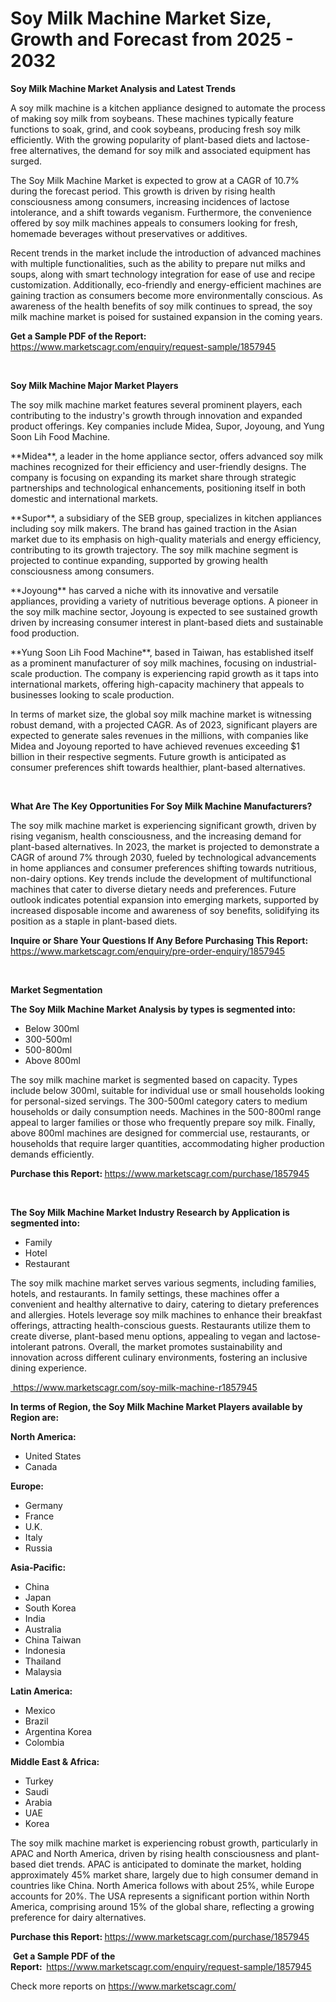 <p><h1>Soy Milk Machine Market Size, Growth and Forecast from 2025 - 2032</h1></p><p><strong>Soy Milk Machine Market Analysis and Latest Trends</strong></p>
<p><p>A soy milk machine is a kitchen appliance designed to automate the process of making soy milk from soybeans. These machines typically feature functions to soak, grind, and cook soybeans, producing fresh soy milk efficiently. With the growing popularity of plant-based diets and lactose-free alternatives, the demand for soy milk and associated equipment has surged.</p><p>The Soy Milk Machine Market is expected to grow at a CAGR of 10.7% during the forecast period. This growth is driven by rising health consciousness among consumers, increasing incidences of lactose intolerance, and a shift towards veganism. Furthermore, the convenience offered by soy milk machines appeals to consumers looking for fresh, homemade beverages without preservatives or additives.</p><p>Recent trends in the market include the introduction of advanced machines with multiple functionalities, such as the ability to prepare nut milks and soups, along with smart technology integration for ease of use and recipe customization. Additionally, eco-friendly and energy-efficient machines are gaining traction as consumers become more environmentally conscious. As awareness of the health benefits of soy milk continues to spread, the soy milk machine market is poised for sustained expansion in the coming years.</p></p>
<p><strong>Get a Sample PDF of the Report:&nbsp;</strong> <a href="https://www.marketscagr.com/enquiry/request-sample/1857945?utm_campaign=2635&utm_medium=2&utm_source=Github&utm_content=ia&utm_term=11042025&utm_id=soy-milk-machine">https://www.marketscagr.com/enquiry/request-sample/1857945</a></p>
<p>&nbsp;</p>
<p><strong>Soy Milk Machine Major Market Players</strong></p>
<p><p>The soy milk machine market features several prominent players, each contributing to the industry's growth through innovation and expanded product offerings. Key companies include Midea, Supor, Joyoung, and Yung Soon Lih Food Machine.</p><p>**Midea**, a leader in the home appliance sector, offers advanced soy milk machines recognized for their efficiency and user-friendly designs. The company is focusing on expanding its market share through strategic partnerships and technological enhancements, positioning itself in both domestic and international markets.</p><p>**Supor**, a subsidiary of the SEB group, specializes in kitchen appliances including soy milk makers. The brand has gained traction in the Asian market due to its emphasis on high-quality materials and energy efficiency, contributing to its growth trajectory. The soy milk machine segment is projected to continue expanding, supported by growing health consciousness among consumers.</p><p>**Joyoung** has carved a niche with its innovative and versatile appliances, providing a variety of nutritious beverage options. A pioneer in the soy milk machine sector, Joyoung is expected to see sustained growth driven by increasing consumer interest in plant-based diets and sustainable food production.</p><p>**Yung Soon Lih Food Machine**, based in Taiwan, has established itself as a prominent manufacturer of soy milk machines, focusing on industrial-scale production. The company is experiencing rapid growth as it taps into international markets, offering high-capacity machinery that appeals to businesses looking to scale production.</p><p>In terms of market size, the global soy milk machine market is witnessing robust demand, with a projected CAGR. As of 2023, significant players are expected to generate sales revenues in the millions, with companies like Midea and Joyoung reported to have achieved revenues exceeding $1 billion in their respective segments. Future growth is anticipated as consumer preferences shift towards healthier, plant-based alternatives.</p></p>
<p>&nbsp;</p>
<p><strong>What Are The Key Opportunities For Soy Milk Machine Manufacturers?</strong></p>
<p><p>The soy milk machine market is experiencing significant growth, driven by rising veganism, health consciousness, and the increasing demand for plant-based alternatives. In 2023, the market is projected to demonstrate a CAGR of around 7% through 2030, fueled by technological advancements in home appliances and consumer preferences shifting towards nutritious, non-dairy options. Key trends include the development of multifunctional machines that cater to diverse dietary needs and preferences. Future outlook indicates potential expansion into emerging markets, supported by increased disposable income and awareness of soy benefits, solidifying its position as a staple in plant-based diets.</p></p>
<p><strong>Inquire or Share Your Questions If Any Before Purchasing This Report:</strong> <a href="https://www.marketscagr.com/enquiry/pre-order-enquiry/1857945?utm_campaign=2635&utm_medium=2&utm_source=Github&utm_content=ia&utm_term=11042025&utm_id=soy-milk-machine">https://www.marketscagr.com/enquiry/pre-order-enquiry/1857945</a></p>
<p>&nbsp;</p>
<p><strong>Market Segmentation</strong></p>
<p><strong>The Soy Milk Machine Market Analysis by types is segmented into:</strong></p>
<p><ul><li>Below 300ml</li><li>300-500ml</li><li>500-800ml</li><li>Above 800ml</li></ul></p>
<p><p>The soy milk machine market is segmented based on capacity. Types include below 300ml, suitable for individual use or small households looking for personal-sized servings. The 300-500ml category caters to medium households or daily consumption needs. Machines in the 500-800ml range appeal to larger families or those who frequently prepare soy milk. Finally, above 800ml machines are designed for commercial use, restaurants, or households that require larger quantities, accommodating higher production demands efficiently.</p></p>
<p><strong>Purchase this Report:&nbsp;</strong><a href="https://www.marketscagr.com/purchase/1857945?utm_campaign=2635&utm_medium=2&utm_source=Github&utm_content=ia&utm_term=11042025&utm_id=soy-milk-machine">https://www.marketscagr.com/purchase/1857945</a></p>
<p>&nbsp;</p>
<p><strong>The Soy Milk Machine Market Industry Research by Application is segmented into:</strong></p>
<p><ul><li>Family</li><li>Hotel</li><li>Restaurant</li></ul></p>
<p><p>The soy milk machine market serves various segments, including families, hotels, and restaurants. In family settings, these machines offer a convenient and healthy alternative to dairy, catering to dietary preferences and allergies. Hotels leverage soy milk machines to enhance their breakfast offerings, attracting health-conscious guests. Restaurants utilize them to create diverse, plant-based menu options, appealing to vegan and lactose-intolerant patrons. Overall, the market promotes sustainability and innovation across different culinary environments, fostering an inclusive dining experience.</p></p>
<p><a href="https://www.marketscagr.com/soy-milk-machine-r1857945?utm_campaign=2635&utm_medium=2&utm_source=Github&utm_content=ia&utm_term=11042025&utm_id=soy-milk-machine">&nbsp;https://www.marketscagr.com/soy-milk-machine-r1857945</a></p>
<p><strong>In terms of Region, the Soy Milk Machine Market Players available by Region are:</strong></p>
<p>
    <p> <strong> North America: </strong>
        <ul>
            <li>United States</li>
            <li>Canada</li>
        </ul>
        </p> 
    <p> <strong> Europe: </strong>
        <ul>
            <li>Germany</li>
            <li>France</li>
            <li>U.K.</li>
            <li>Italy</li>
            <li>Russia</li>
        </ul>
        </p> 
    <p> <strong> Asia-Pacific: </strong>
        <ul>
            <li>China</li>
            <li>Japan</li>
            <li>South Korea</li>
            <li>India</li>
            <li>Australia</li>
            <li>China Taiwan</li>
            <li>Indonesia</li>
            <li>Thailand</li>
            <li>Malaysia</li>
        </ul>
        </p> 
    <p> <strong> Latin America: </strong>
        <ul>
            <li>Mexico</li>
            <li>Brazil</li>
            <li>Argentina Korea</li>
            <li>Colombia</li>
        </ul>
        </p> 
    <p> <strong> Middle East & Africa: </strong>
        <ul>
            <li>Turkey</li>
            <li>Saudi</li>
            <li>Arabia</li>
            <li>UAE</li>
            <li>Korea</li>
        </ul>
    </p>
    </p>
<p><p>The soy milk machine market is experiencing robust growth, particularly in APAC and North America, driven by rising health consciousness and plant-based diet trends. APAC is anticipated to dominate the market, holding approximately 45% market share, largely due to high consumer demand in countries like China. North America follows with about 25%, while Europe accounts for 20%. The USA represents a significant portion within North America, comprising around 15% of the global share, reflecting a growing preference for dairy alternatives.</p></p>
<p><strong>Purchase this Report: </strong><a href="https://www.marketscagr.com/purchase/1857945?utm_campaign=2635&utm_medium=2&utm_source=Github&utm_content=ia&utm_term=11042025&utm_id=soy-milk-machine">https://www.marketscagr.com/purchase/1857945</a></p>
<p>&nbsp;<strong>Get a Sample PDF of the Report:&nbsp;&nbsp;</strong><a href="https://www.marketscagr.com/enquiry/request-sample/1857945?utm_campaign=2635&utm_medium=2&utm_source=Github&utm_content=ia&utm_term=11042025&utm_id=soy-milk-machine">https://www.marketscagr.com/enquiry/request-sample/1857945</a></p>
<p><strong></strong></p>
<p>Check more reports on <a href="https://www.marketscagr.com/?utm_campaign=2635&utm_medium=2&utm_source=Github&utm_content=ia&utm_term=11042025&utm_id=soy-milk-machine">https://www.marketscagr.com/</a></p>